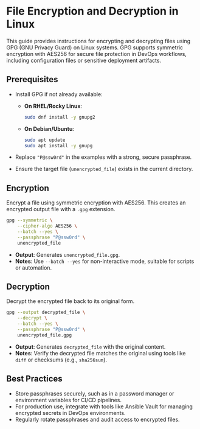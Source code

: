 # File Encryption and Decryption in Linux

This guide provides instructions for encrypting and decrypting files using GPG (GNU Privacy Guard) on Linux systems. GPG supports symmetric encryption with AES256 for secure file protection in DevOps workflows, including configuration files or sensitive deployment artifacts.

## Prerequisites

- Install GPG if not already available:

  - **On RHEL/Rocky Linux**:
    ```bash
    sudo dnf install -y gnupg2
    ```
  - **On Debian/Ubuntu**:
    ```bash
    sudo apt update
    sudo apt install -y gnupg
    ```

- Replace `"P@ssw0rd"` in the examples with a strong, secure passphrase.
- Ensure the target file (`unencrypted_file`) exists in the current directory.

## Encryption

Encrypt a file using symmetric encryption with AES256. This creates an encrypted output file with a `.gpg` extension.

```bash
gpg --symmetric \
    --cipher-algo AES256 \
    --batch --yes \
    --passphrase "P@ssw0rd" \
    unencrypted_file
```

- **Output**: Generates `unencrypted_file.gpg`.
- **Notes**: Use `--batch --yes` for non-interactive mode, suitable for scripts or automation.

## Decryption

Decrypt the encrypted file back to its original form.

```bash
gpg --output decrypted_file \
    --decrypt \
    --batch --yes \
    --passphrase "P@ssw0rd" \
    unencrypted_file.gpg
```

- **Output**: Generates `decrypted_file` with the original content.
- **Notes**: Verify the decrypted file matches the original using tools like `diff` or checksums (e.g., `sha256sum`).

## Best Practices

- Store passphrases securely, such as in a password manager or environment variables for CI/CD pipelines.
- For production use, integrate with tools like Ansible Vault for managing encrypted secrets in DevOps environments.
- Regularly rotate passphrases and audit access to encrypted files.
